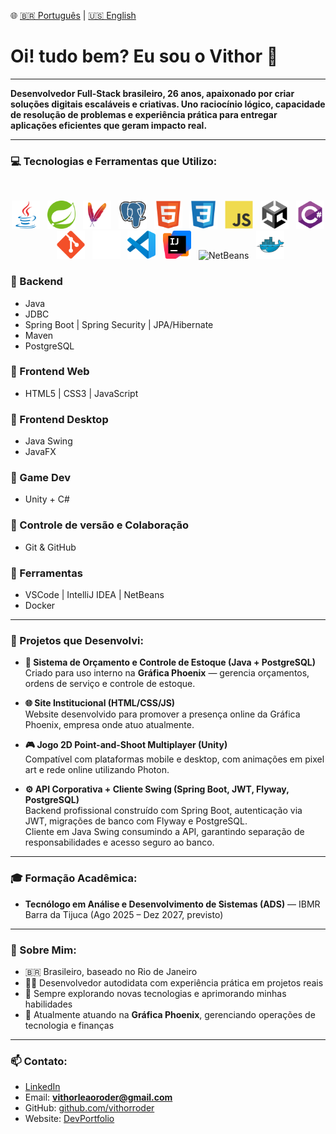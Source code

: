 🌐 [🇧🇷 Português](./README.md) | [🇺🇸 English](./README_US.md)

# Oi! tudo bem? Eu sou o Vithor 👋

---

**Desenvolvedor Full-Stack brasileiro, 26 anos, apaixonado por criar soluções digitais escaláveis e criativas. Uno raciocínio lógico, capacidade de resolução de problemas e experiência prática para entregar aplicações eficientes que geram impacto real.**


---

### 💻 Tecnologias e Ferramentas que Utilizo:

<br>
<p align="center">
  <img src="https://raw.githubusercontent.com/devicons/devicon/master/icons/java/java-original.svg" alt="Java" width="45" height="45"/>
  &nbsp;
  <img src="https://raw.githubusercontent.com/devicons/devicon/master/icons/spring/spring-original.svg" alt="Spring" width="45" height="45"/>
  &nbsp;
  <img src="https://raw.githubusercontent.com/devicons/devicon/master/icons/maven/maven-original.svg" alt="Maven" width="45" height="45"/>
  &nbsp;
  <img src="https://raw.githubusercontent.com/devicons/devicon/master/icons/postgresql/postgresql-original.svg" alt="PostgreSQL" width="45" height="45"/>
  &nbsp;
  <img src="https://raw.githubusercontent.com/devicons/devicon/master/icons/html5/html5-original.svg" alt="HTML5" width="45" height="45"/>
  &nbsp;
  <img src="https://raw.githubusercontent.com/devicons/devicon/master/icons/css3/css3-original.svg" alt="CSS3" width="45" height="45"/>
  &nbsp;
  <img src="https://raw.githubusercontent.com/devicons/devicon/master/icons/javascript/javascript-original.svg" alt="JavaScript" width="45" height="45"/>
  &nbsp;
  <img src="https://raw.githubusercontent.com/devicons/devicon/master/icons/unity/unity-original.svg" alt="Unity" width="45" height="45"/>
  &nbsp;
  <img src="https://raw.githubusercontent.com/devicons/devicon/master/icons/csharp/csharp-original.svg" alt="C#" width="45" height="45"/>
  &nbsp;
  <img src="https://raw.githubusercontent.com/devicons/devicon/master/icons/git/git-original.svg" alt="Git" width="45" height="45"/>
  &nbsp;
  <img src="https://raw.githubusercontent.com/VithorRoder/VithorRoder/main/github-mark-white.svg" alt="GitHub" width="45" height="45"/>
  &nbsp;
  <img src="https://raw.githubusercontent.com/devicons/devicon/master/icons/vscode/vscode-original.svg" alt="VSCode" width="45" height="45"/>
  &nbsp;
  <img src="https://raw.githubusercontent.com/devicons/devicon/master/icons/intellij/intellij-original.svg" alt="IntelliJ" width="45" height="45"/>
  &nbsp;
  <img src="https://upload.wikimedia.org/wikipedia/commons/9/98/Apache_NetBeans_Logo.svg" alt="NetBeans" width="45" height="45"/>
  &nbsp;
  <img src="https://raw.githubusercontent.com/devicons/devicon/master/icons/docker/docker-original.svg" alt="Docker" width="45" height="45"/>
</p>

### 🔹 Backend  
- Java
- JDBC
- Spring Boot | Spring Security | JPA/Hibernate  
- Maven  
- PostgreSQL  

### 🔹 Frontend Web 
- HTML5 | CSS3 | JavaScript  

### 🔹 Frontend Desktop
- Java Swing
- JavaFX
  
### 🔹 Game Dev  
- Unity + C#  

### 🔹 Controle de versão e Colaboração  
- Git & GitHub  

### 🔹 Ferramentas  
- VSCode | IntelliJ IDEA | NetBeans  
- Docker  

---

### 📌 Projetos que Desenvolvi:

- **🔧 Sistema de Orçamento e Controle de Estoque (Java + PostgreSQL)**  
  Criado para uso interno na **Gráfica Phoenix** — gerencia orçamentos, ordens de serviço e controle de estoque.

- **🌐 Site Institucional (HTML/CSS/JS)**  
  Website desenvolvido para promover a presença online da Gráfica Phoenix, empresa onde atuo atualmente.

- **🎮 Jogo 2D Point-and-Shoot Multiplayer (Unity)**  
  Compatível com plataformas mobile e desktop, com animações em pixel art e rede online utilizando Photon.

- **⚙️ API Corporativa + Cliente Swing (Spring Boot, JWT, Flyway, PostgreSQL)**  
  Backend profissional construído com Spring Boot, autenticação via JWT, migrações de banco com Flyway e PostgreSQL.  
  Cliente em Java Swing consumindo a API, garantindo separação de responsabilidades e acesso seguro ao banco.


---

### 🎓 Formação Acadêmica:

- **Tecnólogo em Análise e Desenvolvimento de Sistemas (ADS)** — IBMR Barra da Tijuca (Ago 2025 – Dez 2027, previsto)  

---

### 📍 Sobre Mim:

- 🇧🇷 Brasileiro, baseado no Rio de Janeiro  
- 👨‍💻 Desenvolvedor autodidata com experiência prática em projetos reais  
- 🧩 Sempre explorando novas tecnologias e aprimorando minhas habilidades  
- 🧾 Atualmente atuando na **Gráfica Phoenix**, gerenciando operações de tecnologia e finanças  

---

### 📫 Contato:

- [LinkedIn](https://www.linkedin.com/in/vithor-roder-1700a217a/)  
- Email: **vithorleaoroder@gmail.com**  
- GitHub: [github.com/vithorroder](https://github.com/VithorRoder)  
- Website: [DevPortfolio](https://vithoroderdev.vercel.app/)  
